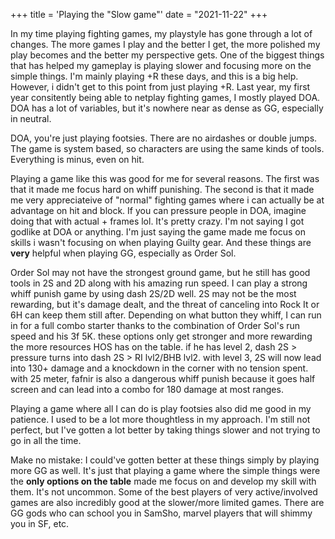 +++
title = 'Playing the "Slow game"'
date = "2021-11-22"
+++

In my time playing fighting games, my playstyle has gone through a lot of changes. The more games I play and the better I get, the more polished my play becomes and the better my perspective gets.
One of the biggest things that has helped my gameplay is playing slower and focusing more on the simple things. I'm mainly playing +R these days, and this is a big help. 
However, i didn't get to this point from just playing +R. Last year, my first year consitently being able to netplay fighting games, I mostly played DOA. DOA has a lot of variables, but it's nowhere near as dense as GG, especially in neutral. 

DOA, you're just playing footsies. There are no airdashes or double jumps. The game is system based, so characters are using the same kinds of tools. Everything is minus, even on hit. 

Playing a game like this was good for me for several reasons. The first was that it made me focus hard on whiff punishing. The second is that it made me very appreciateive of "normal" fighting games where i can actually be at advantage on hit and block. If you can pressure people in DOA, imagine doing that with actual + frames lol. It's pretty crazy. I'm not saying I got godlike at DOA or anything. I'm just saying the game made me focus on skills i wasn't focusing on when playing Guilty gear. And these things are **very** helpful when playing GG, especially as Order Sol. 

Order Sol may not have the strongest ground game, but he still has good tools in 2S and 2D along with his amazing run speed. I can play a strong whiff punish game by using dash 2S/2D well. 2S may not be the most rewarding, but it's damage dealt, and the threat of canceling into Rock It or 6H can keep them still after. Depending on what button they whiff, I can run in for a full combo starter thanks to the combination of Order Sol's run speed and his 3f 5K. these options only get stronger and more rewarding the more resources HOS has on the table. if he has level 2, dash 2S > pressure turns into dash 2S > RI lvl2/BHB lvl2. with level 3, 2S will now lead into 130+ damage and a knockdown in the corner with no tension spent. with 25 meter, fafnir is also a dangerous whiff punish because it goes half screen and can lead into a combo for 180 damage at most ranges.

Playing a game where all I can do is play footsies also did me good in my patience. I used to be a lot more thoughtless in my approach. I'm still not perfect, but I've gotten a lot better by taking things slower and not trying to go in all the time.

Make no mistake: I could've gotten better at these things simply by playing more GG as well. It's just that playing a game where the simple things were the **only options on the table** made me focus on and develop my skill with them. It's not uncommon. Some of the best players of very active/involved games are also incredibly good at the slower/more limited games. There are GG gods who can school you in SamSho, marvel players that will shimmy you in SF, etc. 